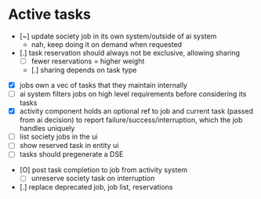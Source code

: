 # Active tasks

* [~] update society job in its own system/outside of ai system
	* nah, keep doing it on demand when requested
* [.] task reservation should always not be exclusive, allowing sharing
	* [ ] fewer reservations = higher weight
	* [.] sharing depends on task type
* [X] jobs own a vec of tasks that they maintain internally
* [ ] ai system filters jobs on high level requirements before considering its tasks
* [X] activity component holds an optional ref to job and current task (passed from ai decision) to report failure/success/interruption, which the job handles uniquely
* [ ] list society jobs in the ui
* [ ] show reserved task in entity ui
* [ ] tasks should pregenerate a DSE
* [O] post task completion to job from activity system
	* [ ] unreserve society task on interruption
* [.] replace deprecated job, job list, reservations
